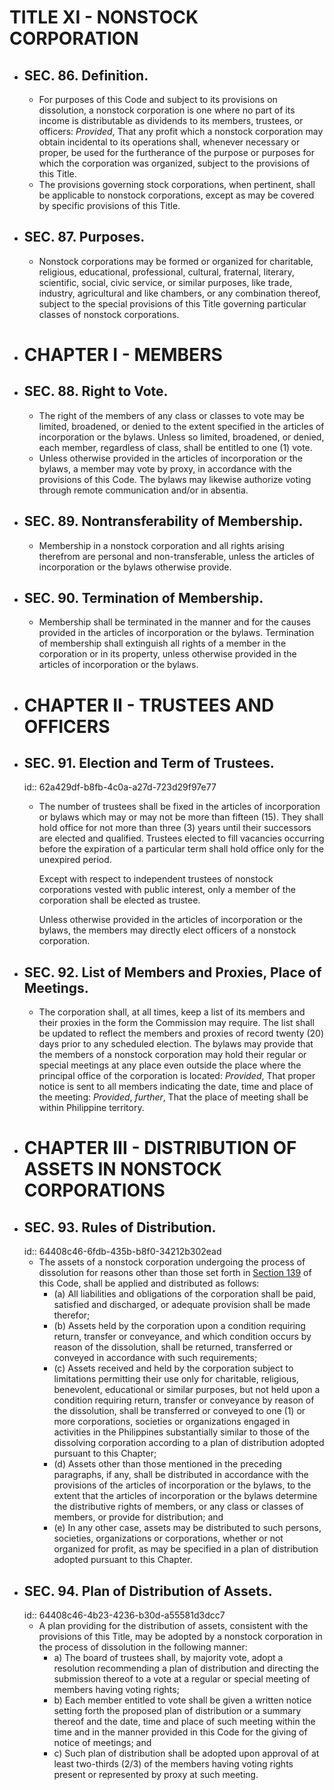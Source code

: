 # TITLE XI - NONSTOCK CORPORATION
- ## SEC. 86. Definition.
	- For purposes of this Code and subject to its provisions on dissolution, a nonstock corporation is one where no part of its income is distributable as dividends to its members, trustees, or officers: *Provided*, That any profit which a nonstock corporation may obtain incidental to its operations shall, whenever necessary or proper, be used for the furtherance of the purpose or purposes for which the corporation was organized, subject to the provisions of this Title.
	- The provisions governing stock corporations, when pertinent, shall be applicable to nonstock corporations, except as may be covered by specific provisions of this Title.
- ## SEC. 87. Purposes.
	- Nonstock corporations may be formed or organized for charitable, religious, educational, professional, cultural, fraternal, literary, scientific, social, civic service, or similar purposes, like trade, industry, agricultural and like chambers, or any combination thereof, subject to the special provisions of this Title governing particular classes of nonstock corporations.
- # CHAPTER I - MEMBERS
- ## SEC. 88. Right to Vote.
	- The right of the members of any class or classes to vote may be limited, broadened, or denied to the extent specified in the articles of incorporation or the bylaws. Unless so limited, broadened, or denied, each member, regardless of class, shall be entitled to one (1) vote.
	- Unless otherwise provided in the articles of incorporation or the bylaws, a member may vote by proxy, in accordance with the provisions of this Code. The bylaws may likewise authorize voting through remote communication and/or in absentia.
- ## SEC. 89. Nontransferability of Membership.
	- Membership in a nonstock corporation and all rights arising therefrom are personal and non-transferable, unless the articles of incorporation or the bylaws otherwise provide.
- ## SEC. 90. Termination of Membership.
	- Membership shall be terminated in the manner and for the causes provided in the articles of incorporation or the bylaws. Termination of membership shall extinguish all rights of a member in the corporation or in its property, unless otherwise provided in the articles of incorporation or the bylaws.
- # CHAPTER II - TRUSTEES AND OFFICERS
- ## SEC. 91. Election and Term of Trustees. 
  id:: 62a429df-b8fb-4c0a-a27d-723d29f97e77
	- The number of trustees shall be fixed in the articles of incorporation or bylaws which may or may not be more than fifteen (15). They shall hold office for not more than three (3) years until their successors are elected and qualified. Trustees elected to fill vacancies occurring before the expiration of a particular term shall hold office only for the unexpired period.
	  
	  Except with respect to independent trustees of nonstock corporations vested with public interest, only a member of the corporation shall be elected as trustee.
	  
	  Unless otherwise provided in the articles of incorporation or the bylaws, the members may directly elect officers of a nonstock corporation.
- ## SEC. 92. List of Members and Proxies, Place of Meetings.
	- The corporation shall, at all times, keep a list of its members and their proxies in the form the Commission may require. The list shall be updated to reflect the members and proxies of record twenty (20) days prior to any scheduled election. The bylaws may provide that the members of a nonstock corporation may hold their regular or special meetings at any place even outside the place where the principal office of the corporation is located: *Provided*, That proper notice is sent to all members indicating the date, time and place of the meeting: *Provided*, *further*, That the place of meeting shall be within Philippine territory.
- # CHAPTER III  - DISTRIBUTION OF ASSETS IN NONSTOCK CORPORATIONS
- ## SEC. 93. Rules of Distribution.
  id:: 64408c46-6fdb-435b-b8f0-34212b302ead
	- The assets of a nonstock corporation undergoing the process of dissolution for reasons other than those set forth in [Section 139](((64408c46-1990-4c5c-bbd6-fb50018efe31))) of this Code, shall be applied and distributed as follows:
		- (a) All liabilities and obligations of the corporation shall be paid, satisfied and discharged, or adequate provision shall be made therefor;
		- (b) Assets held by the corporation upon a condition requiring return, transfer or conveyance, and which condition occurs by reason of the dissolution, shall be returned, transferred or conveyed in accordance with such requirements;
		- (c) Assets received and held by the corporation subject to limitations permitting their use only for charitable, religious, benevolent, educational or similar purposes, but not held upon a condition requiring return, transfer or conveyance by reason of the dissolution, shall be transferred or conveyed to one (1) or more corporations, societies or organizations engaged in activities in the Philippines substantially similar to those of the dissolving corporation according to a plan of distribution adopted pursuant to this Chapter;
		- (d) Assets other than those mentioned in the preceding paragraphs, if any, shall be distributed in accordance with the provisions of the articles of incorporation or the bylaws, to the extent that the articles of incorporation or the bylaws determine the distributive rights of members, or any class or classes of members, or provide for distribution; and
		- (e) In any other case, assets may be distributed to such persons, societies, organizations or corporations, whether or not organized for profit, as may be specified in a plan of distribution adopted pursuant to this Chapter.
- ## SEC. 94. Plan of Distribution of Assets.
  id:: 64408c46-4b23-4236-b30d-a55581d3dcc7
	- A plan providing for the distribution of assets, consistent with the provisions of this Title, may be adopted by a nonstock corporation in the process of dissolution in the following manner:
		- a) The board of trustees shall, by majority vote, adopt a resolution recommending a plan of distribution and directing the submission thereof to a vote at a regular or special meeting of members having voting rights;
		- b) Each member entitled to vote shall be given a written notice setting forth the proposed plan of distribution or a summary thereof and the date, time and place of such meeting within the time and in the manner provided in this Code for the giving of notice of meetings; and
		- c) Such plan of distribution shall be adopted upon approval of at least two-thirds (2/3) of the members having voting rights present or represented by proxy at such meeting.